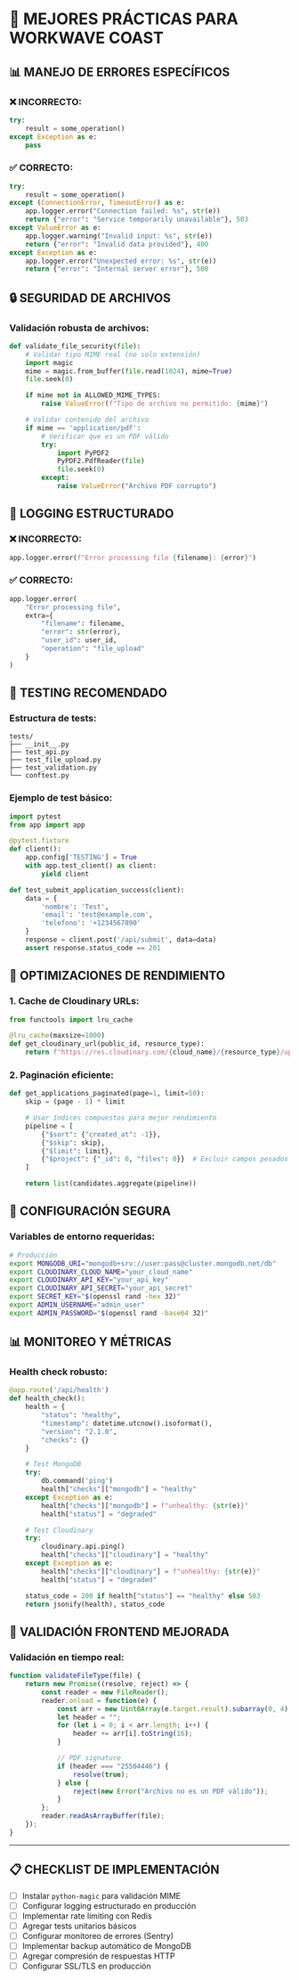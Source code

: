 # 🔧 MEJORES PRÁCTICAS PARA WORKWAVE COAST

## 📊 MANEJO DE ERRORES ESPECÍFICOS

### ❌ INCORRECTO:
```python
try:
    result = some_operation()
except Exception as e:
    pass
```

### ✅ CORRECTO:
```python
try:
    result = some_operation()
except (ConnectionError, TimeoutError) as e:
    app.logger.error("Connection failed: %s", str(e))
    return {"error": "Service temporarily unavailable"}, 503
except ValueError as e:
    app.logger.warning("Invalid input: %s", str(e))
    return {"error": "Invalid data provided"}, 400
except Exception as e:
    app.logger.error("Unexpected error: %s", str(e))
    return {"error": "Internal server error"}, 500
```

## 🔒 SEGURIDAD DE ARCHIVOS

### Validación robusta de archivos:
```python
def validate_file_security(file):
    # Validar tipo MIME real (no solo extensión)
    import magic
    mime = magic.from_buffer(file.read(1024), mime=True)
    file.seek(0)

    if mime not in ALLOWED_MIME_TYPES:
        raise ValueError(f"Tipo de archivo no permitido: {mime}")

    # Validar contenido del archivo
    if mime == 'application/pdf':
        # Verificar que es un PDF válido
        try:
            import PyPDF2
            PyPDF2.PdfReader(file)
            file.seek(0)
        except:
            raise ValueError("Archivo PDF corrupto")
```

## 📝 LOGGING ESTRUCTURADO

### ❌ INCORRECTO:
```python
app.logger.error(f"Error processing file {filename}: {error}")
```

### ✅ CORRECTO:
```python
app.logger.error(
    "Error processing file",
    extra={
        "filename": filename,
        "error": str(error),
        "user_id": user_id,
        "operation": "file_upload"
    }
)
```

## 🧪 TESTING RECOMENDADO

### Estructura de tests:
```
tests/
├── __init__.py
├── test_api.py
├── test_file_upload.py
├── test_validation.py
└── conftest.py
```

### Ejemplo de test básico:
```python
import pytest
from app import app

@pytest.fixture
def client():
    app.config['TESTING'] = True
    with app.test_client() as client:
        yield client

def test_submit_application_success(client):
    data = {
        'nombre': 'Test',
        'email': 'test@example.com',
        'telefono': '+1234567890'
    }
    response = client.post('/api/submit', data=data)
    assert response.status_code == 201
```

## 🚀 OPTIMIZACIONES DE RENDIMIENTO

### 1. Cache de Cloudinary URLs:
```python
from functools import lru_cache

@lru_cache(maxsize=1000)
def get_cloudinary_url(public_id, resource_type):
    return f"https://res.cloudinary.com/{cloud_name}/{resource_type}/upload/{public_id}"
```

### 2. Paginación eficiente:
```python
def get_applications_paginated(page=1, limit=50):
    skip = (page - 1) * limit

    # Usar índices compuestos para mejor rendimiento
    pipeline = [
        {"$sort": {"created_at": -1}},
        {"$skip": skip},
        {"$limit": limit},
        {"$project": {"_id": 0, "files": 0}}  # Excluir campos pesados
    ]

    return list(candidates.aggregate(pipeline))
```

## 🔐 CONFIGURACIÓN SEGURA

### Variables de entorno requeridas:
```bash
# Producción
export MONGODB_URI="mongodb+srv://user:pass@cluster.mongodb.net/db"
export CLOUDINARY_CLOUD_NAME="your_cloud_name"
export CLOUDINARY_API_KEY="your_api_key"
export CLOUDINARY_API_SECRET="your_api_secret"
export SECRET_KEY="$(openssl rand -hex 32)"
export ADMIN_USERNAME="admin_user"
export ADMIN_PASSWORD="$(openssl rand -base64 32)"
```

## 📊 MONITOREO Y MÉTRICAS

### Health check robusto:
```python
@app.route('/api/health')
def health_check():
    health = {
        "status": "healthy",
        "timestamp": datetime.utcnow().isoformat(),
        "version": "2.1.0",
        "checks": {}
    }

    # Test MongoDB
    try:
        db.command('ping')
        health["checks"]["mongodb"] = "healthy"
    except Exception as e:
        health["checks"]["mongodb"] = f"unhealthy: {str(e)}"
        health["status"] = "degraded"

    # Test Cloudinary
    try:
        cloudinary.api.ping()
        health["checks"]["cloudinary"] = "healthy"
    except Exception as e:
        health["checks"]["cloudinary"] = f"unhealthy: {str(e)}"
        health["status"] = "degraded"

    status_code = 200 if health["status"] == "healthy" else 503
    return jsonify(health), status_code
```

## 🎯 VALIDACIÓN FRONTEND MEJORADA

### Validación en tiempo real:
```javascript
function validateFileType(file) {
    return new Promise((resolve, reject) => {
        const reader = new FileReader();
        reader.onload = function(e) {
            const arr = new Uint8Array(e.target.result).subarray(0, 4);
            let header = "";
            for (let i = 0; i < arr.length; i++) {
                header += arr[i].toString(16);
            }

            // PDF signature
            if (header === "25504446") {
                resolve(true);
            } else {
                reject(new Error("Archivo no es un PDF válido"));
            }
        };
        reader.readAsArrayBuffer(file);
    });
}
```

---

## 📋 CHECKLIST DE IMPLEMENTACIÓN

- [ ] Instalar `python-magic` para validación MIME
- [ ] Configurar logging estructurado en producción
- [ ] Implementar rate limiting con Redis
- [ ] Agregar tests unitarios básicos
- [ ] Configurar monitoreo de errores (Sentry)
- [ ] Implementar backup automático de MongoDB
- [ ] Agregar compresión de respuestas HTTP
- [ ] Configurar SSL/TLS en producción
